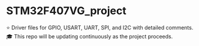 # STM32F407VG_project
⭐ Driver files for GPIO, USART, UART, SPI, and I2C  with detailed comments.
🎓 This repo will be updating continuously as the project proceeds.
